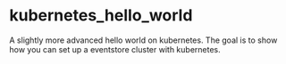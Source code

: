 # kubernetes_hello_world
A slightly more advanced hello world on kubernetes. The goal is to show how you can set up a eventstore cluster with kubernetes.
